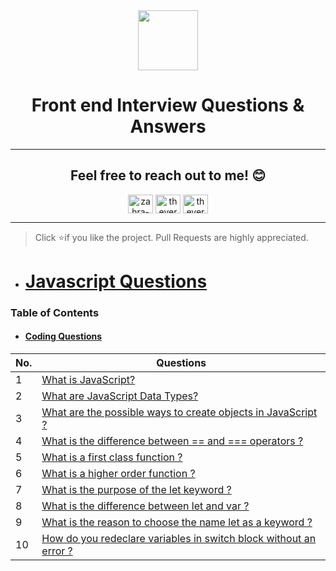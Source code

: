 <div align="center">
 <img height="96px" src="https://img.icons8.com/nolan/64/source-code.png"/>
 <h1 align="center">Front end Interview Questions & Answers</h1> 
  
---
  
## Feel free to reach out to me! 😊 <br />
<!-- <a href="https://www.instagram.com/thevergeon">Instagram</a> || <a href="https://www.twitter.com/thevergeon">Twitter</a> || <a href="https://www.linkedin.com/in/zahra-barghamadi">LinkedIn</a> -->
<p align="center">
<a href="https://linkedin.com/in/zahra-barghamadi" target="blank"><img align="center" src="https://raw.githubusercontent.com/rahuldkjain/github-profile-readme-generator/master/src/images/icons/Social/linked-in-alt.svg" alt="zahra-barghamadi" height="30" width="40" /></a>
<a href="https://twitter.com/thevergeon" target="blank"><img align="center" src="https://raw.githubusercontent.com/rahuldkjain/github-profile-readme-generator/master/src/images/icons/Social/twitter.svg" alt="thevergeon" height="30" width="40" /></a>
<a href="https://instagram.com/thevergoen" target="blank"><img align="center" src="https://raw.githubusercontent.com/rahuldkjain/github-profile-readme-generator/master/src/images/icons/Social/instagram.svg" alt="thevergoen" height="30" width="40" /></a>
</p>
</div>

---

> Click :star:if you like the project. Pull Requests are highly appreciated.

- # [Javascript Questions](https://github.com/ThevergeOn/Front-end-Interview/blob/main/JavaScript/README.md)
 ### Table of Contents
 
- #### [Coding Questions](https://github.com/ThevergeOn/Front-end-Interview/blob/main/JavaScript/Coding%20Questions/README.md)

| No. | Questions |
|---- | ---------
|1  | [What is JavaScript?](https://github.com/ThevergeOn/Front-end-Interview/blob/main/JavaScript/README.md#1-what-is-javascript)
|2  | [What are JavaScript Data Types?](https://github.com/ThevergeOn/Front-end-Interview/blob/main/JavaScript/README.md#2-what-are-javascript-data-types)
|3  | [What are the possible ways to create objects in JavaScript ?](https://github.com/ThevergeOn/Front-end-Interview/blob/main/JavaScript/README.md#3--what-are-the-possible-ways-to-create-objects-in-javascript)
|4  | [What is the difference between == and === operators ?](https://github.com/ThevergeOn/Front-end-Interview/blob/main/JavaScript/README.md#4-what-is-the-difference-between--and--operators-)
|5  | [What is a first class function ?](https://github.com/ThevergeOn/Front-end-Interview/blob/main/JavaScript/README.md#5what-is-a-first-class-function-)
|6  | [What is a higher order function ?](https://github.com/ThevergeOn/Front-end-Interview/blob/main/JavaScript/README.md#6what-is-a-higher-order-function-)
|7  | [What is the purpose of the let keyword ?](https://github.com/ThevergeOn/Front-end-Interview/blob/main/JavaScript/README.md#7what-is-the-purpose-of-the-let-keyword-)
|8  | [What is the difference between let and var ?](https://github.com/ThevergeOn/Front-end-Interview/blob/main/JavaScript/README.md#8what-is-the-difference-between-let-and-var-)
|9  | [What is the reason to choose the name let as a keyword ?](https://github.com/ThevergeOn/Front-end-Interview/blob/main/JavaScript/README.md#9what-is-the-reason-to-choose-the-name-let-as-a-keyword-)
|10 | [How do you redeclare variables in switch block without an error ?](https://github.com/ThevergeOn/Front-end-Interview/blob/main/JavaScript/README.md#10how-do-you-redeclare-variables-in-switch-block-without-an-error-)
